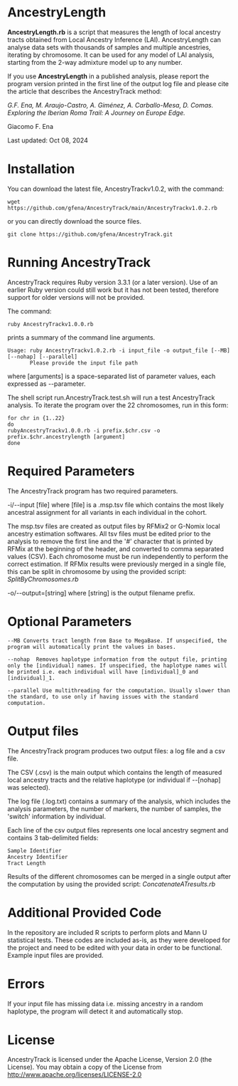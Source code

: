 # AncestryLength

**AncestryLength.rb** is a script that measures the length of local ancestry tracts obtained from Local Ancestry Inference (LAI). AncestryLength can analyse data sets with thousands of samples and multiple ancestries, iterating by chromosome. It can be used for any model of LAI analysis, starting from the 2-way admixture model up to any number.

If you use **AncestryLength** in a published analysis, please report the program version printed in the first line of the output log file and please cite the article that describes the AncestryTrack method:

  *G.F. Ena, M. Araujo-Castro, A. Giménez, A. Carballo-Mesa, D. Comas. Exploring the Iberian Roma Trail: A Journey on Europe Edge.*

Giacomo F. Ena

Last updated: Oct 08, 2024

# Installation

You can download the latest file, AncestryTrackv1.0.2, with the command:

 ```wget https://github.com/gfena/AncestryTrack/main/AncestryTrackv1.0.2.rb```

or you can directly download the source files.

```git clone https://github.com/gfena/AncestryTrack.git```

# Running AncestryTrack

AncestryTrack requires Ruby version 3.3.1 (or a later version). Use of an earlier Ruby version could still work but it has not been tested, therefore support for older versions will not be provided.

The command:

```ruby AncestryTrackv1.0.0.rb```

prints a summary of the command line arguments.

```
Usage: ruby AncestryTrackv1.0.2.rb -i input_file -o output_file [--MB] [--nohap] [--parallel]
       Please provide the input file path
```

where [arguments] is a space-separated list of parameter values, each expressed as --parameter.

The shell script run.AncestryTrack.test.sh will run a test AncestryTrack analysis.
To iterate the program over the 22 chromosomes, run in this form:

```
for chr in {1..22}
do
rubyAncestryTrackv1.0.0.rb -i prefix.$chr.csv -o prefix.$chr.ancestrylength [argument]
done
```

# Required Parameters

The AncestryTrack program has two required parameters.

   -i/--input [file] where [file] is a .msp.tsv file which contains the most likely ancestral assignment for all variants in each individual in the cohort. 
   
   The msp.tsv files are created as output files by RFMix2 or G-Nomix local ancestry estimation softwares.
   All tsv files must be edited prior to the analysis to remove the first line and the '#' character that is printed by RFMix at the beginning of the header, and converted to comma separated values (CSV).
   Each chromosome must be run independently to perform the correct estimation. If RFMix results were previously merged in a single file, this can be split in chromosome by using the provided script: _SplitByChromosomes.rb_

   -o/--output=[string] where [string] is the output filename prefix.

# Optional Parameters

    --MB Converts tract length from Base to MegaBase. If unspecified, the program will automatically print the values in bases.
    
    --nohap  Removes haplotype information from the output file, printing only the [individual] names. If unspecified, the haplotype names will be printed i.e. each individual will have [individual]_0 and [individual]_1.
    
    --parallel Use multithreading for the computation. Usually slower than the standard, to use only if having issues with the standard computation.

# Output files

The AncestryTrack program produces two output files: a log file and a csv file.

The CSV (.csv) is the main output which contains the length of measured local ancestry tracts and the relative haplotype (or individual if --[nohap] was selected).
   
The log file (.log.txt) contains a summary of the analysis, which includes the analysis parameters, the number of markers, the number of samples, the 'switch' information by individual.

Each line of the csv output files represents one local ancestry segment and contains 3 tab-delimited fields:

    Sample Identifier
    Ancestry Identifier
    Tract Length

Results of the different chromosomes can be merged in a single output after the computation by using the provided script: _ConcatenateATresults.rb_

# Additional Provided Code
In the repository are included R scripts to perform plots and Mann U statistical tests. These codes are included as-is, as they were developed for the project and need to be edited with your data in order to be functional. Example input files are provided.

# Errors
If your input file has missing data i.e. missing ancestry in a random haplotype, the program will detect it and automatically stop.

# License

AncestryTrack is licensed under the Apache License, Version 2.0 (the License). You may obtain a copy of the License from http://www.apache.org/licenses/LICENSE-2.0
